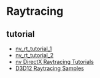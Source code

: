 # Raytracing

## tutorial
* [nv_rt_tutorial_1](https://developer.nvidia.com/rtx/raytracing/dxr/DX12-Raytracing-tutorial-Part-1)
* [nv_rt_tutorial_2](https://developer.nvidia.com/rtx/raytracing/dxr/DX12-Raytracing-tutorial-Part-2)
* [nv DirectX Raytracing Tutorials](https://github.com/NVIDIAGameWorks/DxrTutorials)
* [D3D12 Raytracing Samples](https://github.com/microsoft/DirectX-Graphics-Samples/tree/master/Samples/Desktop/D3D12Raytracing)
